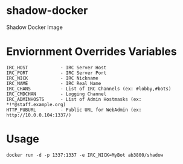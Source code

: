 # shadow-docker
Shadow Docker Image

# Enviornment Overrides Variables

    IRC_HOST            - IRC Server Host
    IRC_PORT            - IRC Server Port
    IRC_NICK            - IRC Nickname
    IRC_NAME            - IRC Real Name
    IRC_CHANS           - List of IRC Channels (ex: #lobby,#bots)
    IRC_CMDCHAN         - Logging Channel
    IRC_ADMINHOSTS      - List of Admin Hostmasks (ex: *!*@staff.example.org)
    HTTP_PUBURL         - Public URL for WebAdmin (ex: http://10.0.0.104:1337/)

# Usage
    docker run -d -p 1337:1337 -e IRC_NICK=MyBot ab3800/shadow
